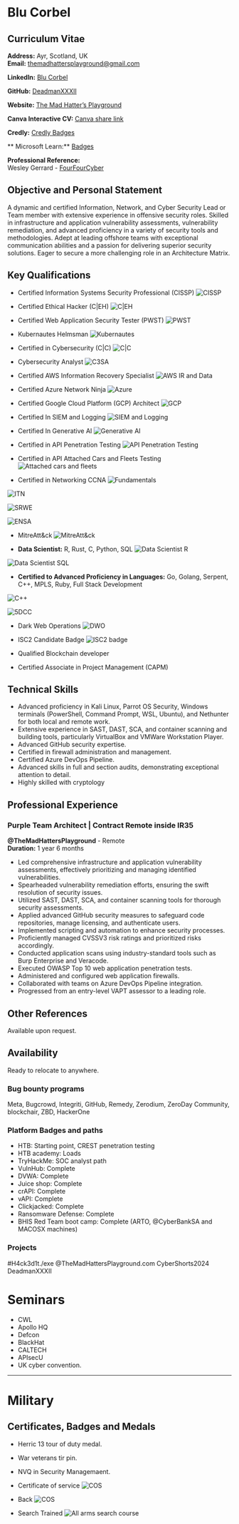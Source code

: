 # Blu Corbel 
## Curriculum Vitae

**Address:** Ayr, Scotland, UK  
**Email:** themadhattersplayground@gmail.com  

**LinkedIn:** [Blu Corbel](https://www.linkedin.com/in/blu-corbel-bb5700265)  

**GitHub:** [DeadmanXXXII](https://github.com/DeadmanXXXII)
  
**Website:** [The Mad Hatter’s Playground](https://the-mad-hatters-playground.com)  

**Canva Interactive CV:** [Canva share link](https://www.canva.com/design/DAF_HoVvIJk/PuoOIXPYxlk3CNCCDNEhFw/view?utm_content=DAF_HoVvIJk&utm_campaign=designshare&utm_medium=link&utm_source=editor)

**Credly:**  [Credly Badges](https://www.credly.com/users/blu-corbel.9d1923db)

** Microsoft Learn:**  [Badges](https://learn.microsoft.com/api/achievements/share/en-us/BluCorbel-2425/CN5C5DP9?sharingId=BB30E488E85BEBA1)


**Professional Reference:**  
Wesley Gerrard - [FourFourCyber](https://fourfourcyber.com)

## Objective and Personal Statement

A dynamic and certified Information, Network, and Cyber Security Lead or Team member with extensive experience in offensive security roles. Skilled in infrastructure and application vulnerability assessments, vulnerability remediation, and advanced proficiency in a variety of security tools and methodologies. Adept at leading offshore teams with exceptional communication abilities and a passion for delivering superior security solutions. Eager to secure a more challenging role in an Architecture Matrix.

## Key Qualifications

- Certified Information Systems Security Professional (CISSP)
![CISSP](https://raw.githubusercontent.com/DeadmanXXXII/Curriculum-Vitae/main/CISSP.png)

- Certified Ethical Hacker (C|EH)
![C|EH](https://raw.githubusercontent.com/DeadmanXXXII/Curriculum-Vitae/main/Ethical_Hacking.png)

- Certified Web Application Security Tester (PWST)
![PWST](https://raw.githubusercontent.com/DeadmanXXXII/Curriculum-Vitae/main/Web_Application_Security.png)

- Kubernautes Helmsman
![Kubernautes](https://raw.githubusercontent.com/DeadmanXXXII/Curriculum-Vitae/main/Kubernautes_Badges.png)

- Certified in Cybersecurity (C|C)
![C|C](https://raw.githubusercontent.com/DeadmanXXXII/Curriculum-Vitae/main/C%7CC.png)

- Cybersecurity Analyst
![C3SA](https://raw.githubusercontent.com/DeadmanXXXII/Curriculum-Vitae/main/Screenshot_20240814-155824.png)

- Certified AWS Information Recovery Specialist
![AWS IR and Data](https://raw.githubusercontent.com/DeadmanXXXII/Curriculum-Vitae/main/AWS_information_recovery_badge.png)

- Certified Azure Network Ninja
![Azure](https://raw.githubusercontent.com/DeadmanXXXII/Curriculum-Vitae/main/Azure_network_DevOps.png)

- Certified Google Cloud Platform (GCP) Architect
![GCP](https://raw.githubusercontent.com/DeadmanXXXII/Curriculum-Vitae/main/GCP_Architect_Badge.png)

- Certified In SIEM and Logging
![SIEM and Logging](https://raw.githubusercontent.com/DeadmanXXXII/Curriculum-Vitae/main/Google_SIEM.png)

- Certified In Generative AI
![Generative AI](https://raw.githubusercontent.com/DeadmanXXXII/Curriculum-Vitae/main/Google_generative_AI.png)

- Certified in API Penetration Testing
![API Penetration Testing](https://raw.githubusercontent.com/DeadmanXXXII/Curriculum-Vitae/main/API_Sec_Penetration_Testing.png)

- Certified in API Attached Cars and Fleets Testing
![Attached cars and fleets](https://raw.githubusercontent.com/DeadmanXXXII/Curriculum-Vitae/main/API_Sec_Attached_Cars_and_Fleets.png)

- Certified in Networking CCNA
![Fundamentals](https://raw.githubusercontent.com/DeadmanXXXII/Curriculum-Vitae/main/CCNA_Fundamentals.png)

![ITN](https://raw.githubusercontent.com/DeadmanXXXII/Curriculum-Vitae/main/CCNA_ITN.png)

![SRWE](https://raw.githubusercontent.com/DeadmanXXXII/Curriculum-Vitae/main/CCNA_SRWE.png)

![ENSA](https://raw.githubusercontent.com/DeadmanXXXII/Curriculum-Vitae/main/CCNA_ENSA.png)

- MitreAtt&ck
![MitreAtt&ck](https://raw.githubusercontent.com/DeadmanXXXII/Curriculum-Vitae/main/Mitre_Att%26ck.png)

- **Data Scientist:** R, Rust, C, Python, SQL
![Data Scientist R](https://raw.githubusercontent.com/DeadmanXXXII/Curriculum-Vitae/main/Data%20Science%20in%20R.png)

![Data Scientist SQL](https://raw.githubusercontent.com/DeadmanXXXII/Curriculum-Vitae/main/Advanced_SQL.png)

- **Certified to Advanced Proficiency in Languages:** Go, Golang, Serpent, C++, MPLS, Ruby, Full Stack Development

![C++](https://raw.githubusercontent.com/DeadmanXXXII/Curriculum-Vitae/main/Advanced_C%2B%2B.png)

![5DCC](https://raw.githubusercontent.com/DeadmanXXXII//Curriculum-Vitae/main/5_Day_Coding_Challenge.png)

- Dark Web Operations
![DWO](https://raw.githubusercontent.com/DeadmanXXXII/Curriculum-Vitae/main/Dark_web_operations.png)

- ISC2 Candidate Badge
![ISC2 badge](https://raw.githubusercontent.com/DeadmanXXXII/Curriculum-Vitae/main/ISC2_Candidate.png)

- Qualified Blockchain developer
- Certified Associate in Project Management (CAPM)

## Technical Skills

- Advanced proficiency in Kali Linux, Parrot OS Security, Windows terminals (PowerShell, Command Prompt, WSL, Ubuntu), and Nethunter for both local and remote work.
- Extensive experience in SAST, DAST, SCA, and container scanning and building tools, particularly VirtualBox and VMWare Workstation Player.
- Advanced GitHub security expertise.
- Certified in firewall administration and management.
- Certified Azure DevOps Pipeline.
- Advanced skills in full and section audits, demonstrating exceptional attention to detail.
- Highly skilled with cryptology

## Professional Experience

### Purple Team Architect | Contract Remote inside IR35
**@TheMadHattersPlayground** - Remote  
**Duration:** 1 year 6 months

- Led comprehensive infrastructure and application vulnerability assessments, effectively prioritizing and managing identified vulnerabilities.
- Spearheaded vulnerability remediation efforts, ensuring the swift resolution of security issues.
- Utilized SAST, DAST, SCA, and container scanning tools for thorough security assessments.
- Applied advanced GitHub security measures to safeguard code repositories, manage licensing, and authenticate users.
- Implemented scripting and automation to enhance security processes.
- Proficiently managed CVSSV3 risk ratings and prioritized risks accordingly.
- Conducted application scans using industry-standard tools such as Burp Enterprise and Veracode.
- Executed OWASP Top 10 web application penetration tests.
- Administered and configured web application firewalls.
- Collaborated with teams on Azure DevOps Pipeline integration.
- Progressed from an entry-level VAPT assessor to a leading role.

## Other References

Available upon request.

## Availability

Ready to relocate to anywhere.

### Bug bounty programs

Meta, Bugcrowd, Integriti, GitHub, Remedy, Zerodium, ZeroDay Community, blockchair, ZBD, HackerOne

### Platform Badges and paths

- HTB: Starting point, CREST penetration testing
- HTB academy:
Loads
- TryHackMe: SOC analyst path
- VulnHub: Complete
- DVWA: Complete
- Juice shop: Complete
- crAPI: Complete 
- vAPI: Complete 
- Clickjacked: Complete
- Ransomware Defense: Complete
- BHIS Red Team boot camp: Complete (ARTO, @CyberBankSA and MACOSX machines)

### Projects

#H4ck3d1t./exe
@TheMadHattersPlayground.com
CyberShorts2024
DeadmanXXXII

# Seminars
- CWL
- Apollo HQ
- Defcon
- BlackHat
- CALTECH
- APIsecU
- UK cyber convention.



---

# Military
## Certificates, Badges and Medals

- Herric 13 tour of duty medal.
- War veterans tir pin.
- NVQ in Security Managemaent.

- Certificate of service
![COS](https://raw.githubusercontent.com/DeadmanXXXII/Curriculum-Vitae/main/markup_1000015294.png)
- Back
![COS](https://raw.githubusercontent.com/DeadmanXXXII/Curriculum-Vitae/main/Screenshot_20240814-155714.png)
- Search Trained
![All arms search course](https://raw.githubusercontent.com/DeadmanXXXII/Curriculum-Vitae/main/Screenshot_20240814-155705.png)

